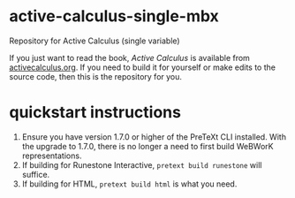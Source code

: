 # active-calculus-single-mbx
Repository for Active Calculus (single variable)

If you just want to read the book, *Active Calculus* is available from [activecalculus.org](https://activecalculus.org/). If you need to build it for yourself or make edits to the source code, then this is the repository for you.

# quickstart instructions
1. Ensure you have version 1.7.0 or higher of the PreTeXt CLI installed. With the upgrade to 1.7.0, there is no longer a need to first build WeBWorK representations.
1. If building for Runestone Interactive, `pretext build runestone` will suffice.
1. If building for HTML, `pretext build html` is what you need.